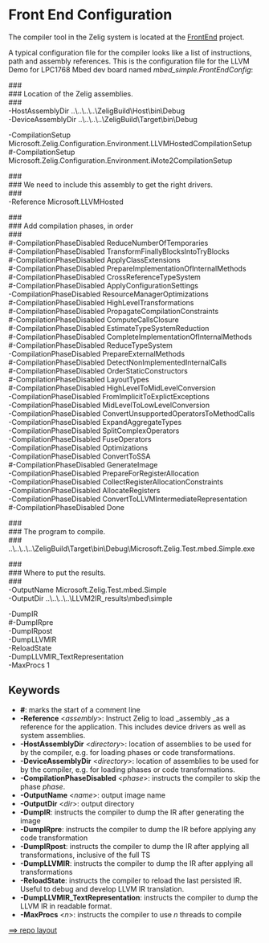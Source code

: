 # Front End Configuration

The compiler tool in the Zelig system is located at the [FrontEnd](https://github.com/MSOpenTech/il2n-pr/tree/il2ir_demo/zelig/Zelig/CompileTime/CodeGenerator/FrontEnd) project. 

A typical configuration file for the compiler looks like a list of instructions, path and assembly references. This is the configuration file for the LLVM Demo for LPC1768 Mbed dev board named _mbed_simple.FrontEndConfig_: 


\#\#\#  
\#\#\# Location of the Zelig assemblies.  
\#\#\#  
-HostAssemblyDir   ..\\..\\..\\..\\ZeligBuild\\Host\\bin\\Debug  
-DeviceAssemblyDir ..\\..\\..\\..\\ZeligBuild\\Target\\bin\\Debug  

-CompilationSetup Microsoft.Zelig.Configuration.Environment.LLVMHostedCompilationSetup  
\#-CompilationSetup Microsoft.Zelig.Configuration.Environment.iMote2CompilationSetup  


\#\#\#  
\#\#\# We need to include this assembly to get the right drivers.  
\#\#\#  
-Reference Microsoft.LLVMHosted  


\#\#\#  
\#\#\# Add compilation phases, in order  
\#\#\#  
\#-CompilationPhaseDisabled ReduceNumberOfTemporaries  
\#-CompilationPhaseDisabled TransformFinallyBlocksIntoTryBlocks  
\#-CompilationPhaseDisabled ApplyClassExtensions  
\#-CompilationPhaseDisabled PrepareImplementationOfInternalMethods    
\#-CompilationPhaseDisabled CrossReferenceTypeSystem  
\#-CompilationPhaseDisabled ApplyConfigurationSettings  
-CompilationPhaseDisabled ResourceManagerOptimizations  
\#-CompilationPhaseDisabled HighLevelTransformations  
\#-CompilationPhaseDisabled PropagateCompilationConstraints  
\#-CompilationPhaseDisabled ComputeCallsClosure  
\#-CompilationPhaseDisabled EstimateTypeSystemReduction  
\#-CompilationPhaseDisabled CompleteImplementationOfInternalMethods  
\#-CompilationPhaseDisabled ReduceTypeSystem  
-CompilationPhaseDisabled PrepareExternalMethods  
\#-CompilationPhaseDisabled DetectNonImplementedInternalCalls  
\#-CompilationPhaseDisabled OrderStaticConstructors  
\#-CompilationPhaseDisabled LayoutTypes  
\#-CompilationPhaseDisabled HighLevelToMidLevelConversion  
-CompilationPhaseDisabled FromImplicitToExplictExceptions  
-CompilationPhaseDisabled MidLevelToLowLevelConversion  
-CompilationPhaseDisabled ConvertUnsupportedOperatorsToMethodCalls  
-CompilationPhaseDisabled ExpandAggregateTypes  
-CompilationPhaseDisabled SplitComplexOperators  
-CompilationPhaseDisabled FuseOperators  
-CompilationPhaseDisabled Optimizations  
-CompilationPhaseDisabled ConvertToSSA  
\#-CompilationPhaseDisabled GenerateImage  
-CompilationPhaseDisabled PrepareForRegisterAllocation  
-CompilationPhaseDisabled CollectRegisterAllocationConstraints  
-CompilationPhaseDisabled AllocateRegisters  
-CompilationPhaseDisabled ConvertToLLVMIntermediateRepresentation  
\#-CompilationPhaseDisabled Done  

\#\#\#  
\#\#\# The program to compile.  
\#\#\#  
..\\..\\..\\..\\ZeligBuild\\Target\\bin\Debug\\Microsoft.Zelig.Test.mbed.Simple.exe  

\#\#\#  
\#\#\# Where to put the results.  
\#\#\#  
-OutputName Microsoft.Zelig.Test.mbed.Simple  
-OutputDir  ..\\..\\..\\..\\LLVM2IR_results\\mbed\\simple  

-DumpIR  
\#-DumpIRpre  
-DumpIRpost  
-DumpLLVMIR  
-ReloadState  
-DumpLLVMIR_TextRepresentation  
-MaxProcs 1  

## Keywords  
* **\#**: marks the start of a comment line
* **-Reference** \<_assembly_\>: Instruct Zelig to load _assembly _as a reference for the application. This includes device drivers as well as system assemblies. 
* **-HostAssemblyDir** \<_directory_\>: location of assemblies to be used for by the compiler, e.g. for loading phases or code transformations. 
* **-DeviceAssemblyDir** \<_directory_\>: location of assemblies to be used for by the compiler, e.g. for loading phases or code transformations. 
* **-CompilationPhaseDisabled** \<_phase_\>: instructs the compiler to skip the phase _phase_. 
* **-OutputName** \<_name_\>: output image name
* **-OutputDir** \<_dir_\>: output directory
* **-DumpIR**: instructs the compiler to dump the IR after generating the image 
* **-DumpIRpre**: instructs the compiler to dump the IR before applying any code transformation 
* **-DumpIRpost**: instructs the compiler to dump the IR after applying all transformations, inclusive of the full TS
* **-DumpLLVMIR**: instructs the compiler to dump the IR after applying all transformations 
* **-ReloadState**: instructs the compiler to reload the last persisted IR. Useful to debug and develop LLVM IR translation. 
* **-DumpLLVMIR_TextRepresentation**: instructs the compiler to dump the LLVM IR in readable format.
* **-MaxProcs** \<_n_\>: instructs the compiler to use _n_ threads to compile

[==> repo layout](https://github.com/NETMF/llilum/wiki/docs/resources/repo)
